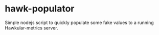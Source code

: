 # hawk-populator
Simple nodejs script to quickly populate some fake values to a running Hawkular-metrics server.

